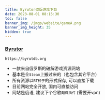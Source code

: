 ```yaml
---
title: Byrutor盗版游戏下载
date: 2023-08-01 08:15:30
toc: false
banner_img: /imgs/website/gameA.png
banner_img_height: 35
hidden: true
---
```


<style>
.markdown-body h3 {
    margin-top: 0;
}
.navbar.scrolling-navbar {
    background-color: var(--navbar-bg-color) !important;
    opacity: 0.8;
}
</style>

### [Byrutor](https://byrutdb.org)

```copy
https://byrutdb.org
```

- 一款来自俄罗斯的破解游戏资源网站
- 基本是全`Steam`上搬过来的（也包含其它平台）
- 所有资源以`BT种子`的形式保存, 可以直接下载
- 目前网站完全开放, 国内可直接访问
- 网站是俄语, 建议下个谷歌`翻译插件` (需要开vpn)
